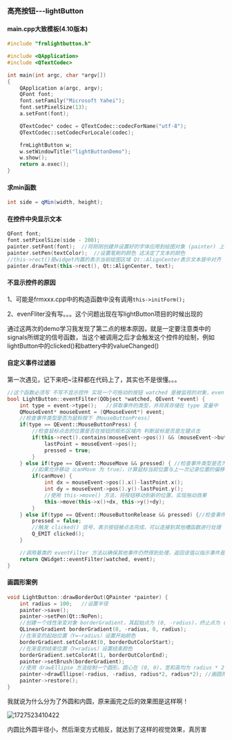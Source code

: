 ###  高亮按钮---lightButton

####  main.cpp大致模板(4.10版本)

```cpp
#include "frmlightbutton.h"

#include <QApplication>
#include <QTextCodec>

int main(int argc, char *argv[])
{
    QApplication a(argc, argv);
    QFont font;
    font.setFamily("Microsoft Yahei");
    font.setPixelSize(13);
    a.setFont(font);

    QTextCodec* codec = QTextCodec::codecForName("utf-8");
    QTextCodec::setCodecForLocale(codec);

    frmLightButton w;
    w.setWindowTitle("lightButtonDemo");
    w.show();
    return a.exec();
}
```



####  求min函数

```cpp
int side = qMin(width, height);
```



####  在控件中央显示文本

```cpp
QFont font;
font.setPixelSize(side - 200);
painter.setFont(font);	//将刚刚创建并设置好的字体应用到绘图对象 (painter) 上
painter.setPen(textColor);	//设置笔刷的颜色 这决定了文本的颜色
//this->rect()是widget内置的表示当前绘图区域 Qt::AlignCenter表示文本居中对齐
painter.drawText(this->rect(), Qt::AlignCenter, text);
```



####  不显示控件的原因

1、可能是frmxxx.cpp中的构造函数中没有调用`this->initForm();`

2、evenFliter没有写。。。这个问题出现在写lightButton项目的时候出现的

通过这两次的demo学习我发现了第二点的根本原因，就是一定要注意类中的signals所绑定的信号函数，当这个被调用之后才会触发这个控件的绘制，例如lightButton中的clicked()和battery中的valueChanged()



####  自定义事件过滤器

第一次遇见，记下来吧~注释都在代码上了，其实也不是很懂。。。

```cpp
//这个函数必须写 不写不显示控件 实现一个可拖动的按钮 watched 是被监视的对象，event 是接收到的事件
bool LightButton::eventFilter(QObject *watched, QEvent *event) {
    int type = event->type();   //获取事件的类型，并将其存储在 type 变量中
    QMouseEvent* mouseEvent = (QMouseEvent*) event;
    //检查事件类型是否为鼠标按下（MouseButtonPress）
    if(type == QEvent::MouseButtonPress) {
        //检查鼠标点击的位置是否在按钮的矩形区域内 判断鼠标是否是左键点击
        if(this->rect().contains(mouseEvent->pos()) && (mouseEvent->button() == Qt::LeftButton)) {
            lastPoint = mouseEvent->pos();
            pressed = true;
        }
    } else if(type == QEvent::MouseMove && pressed) { //检查事件类型是否为鼠标移动（MouseMove），并且按钮当前是被按下状态（pressed）
        //如果允许移动（canMove 为 true），计算鼠标当前位置与上一次记录位置的偏移量 dx 和 dy
        if(canMove) {
            int dx = mouseEvent->pos().x()-lastPoint.x();
            int dy = mouseEvent->pos().y()-lastPoint.y();
            //使用 this->move() 方法，将按钮移动到新的位置，实现拖动效果
            this->move(this->x()+dx, this->y()+dy);
        }
    } else if(type == QEvent::MouseButtonRelease && pressed) {//检查事件类型是否为鼠标释放（MouseButtonRelease），并且按钮当前是被按下状态
        pressed = false;
        //触发 clicked() 信号，表示按钮被点击完成，可以连接到其他槽函数进行处理
        Q_EMIT clicked();
    }

    //调用基类的 eventFilter 方法以确保其他事件仍然得到处理，返回该值以指示事件是否被处理
    return QWidget::eventFilter(watched, event);
}
```





####  画圆形案例

```cpp
void LightButton::drawBorderOut(QPainter *painter) {
    int radius = 100;   //设置半径
    painter->save();
    painter->setPen(Qt::NoPen);
    //创建一个线性渐变对象 borderGradient，其起始点为 (0, -radius)，终止点为 (0, radius)。这意味着渐变将沿着 Y 轴垂直方向进行
    QLinearGradient borderGradient(0, -radius, 0, radius);
    //在渐变的起始位置（Y=−radius）设置开始颜色
    borderGradient.setColorAt(0, borderOutColorStart);
    //在渐变的结束位置（Y=radius）设置结束颜色
    borderGradient.setColorAt(1, borderOutColorEnd);
    painter->setBrush(borderGradient);
    //使用 drawEllipse 方法绘制一个圆形。圆心在 (0, 0)，宽和高均为 radius * 2（即直径为 200），因此绘制的圆形的边界从 (-radius, -radius) 开始，覆盖到 (radius, radius)
    painter->drawEllipse(-radius, -radius, radius*2, radius*2); //画圆形
    painter->restore();
}
```

我就说为什么分为了外圆和内圆，原来画完之后的效果图是这样啊！

![1727523410422](C:\Users\123\AppData\Roaming\Typora\typora-user-images\1727523410422.png)

内圆比外圆半径小，然后渐变方式相反，就达到了这样的视觉效果，真厉害